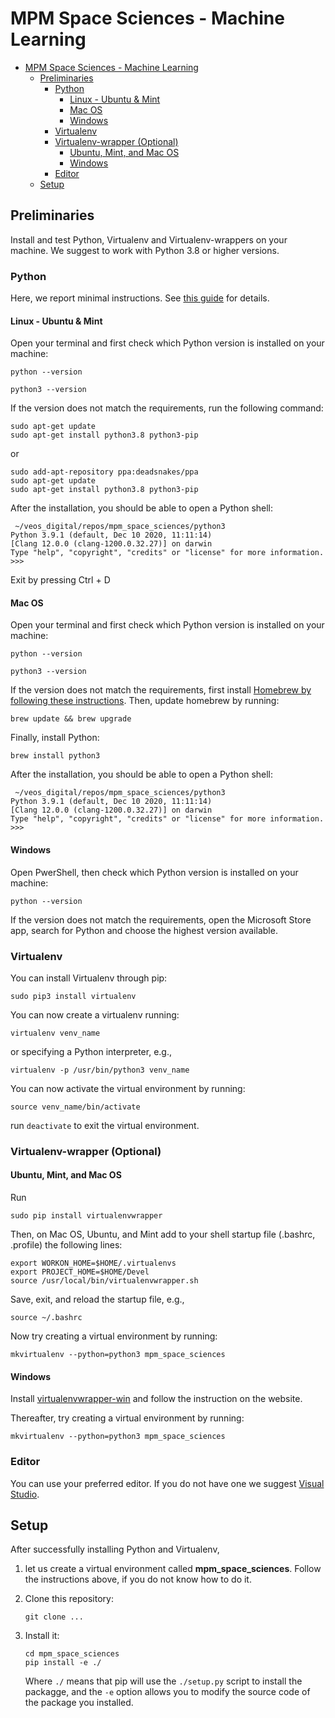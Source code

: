 # MPM Space Sciences - Machine Learning

- [MPM Space Sciences - Machine Learning](#mpm-space-sciences---machine-learning)
  - [Preliminaries](#preliminaries)
    - [Python](#python)
      - [Linux - Ubuntu & Mint](#linux---ubuntu--mint)
      - [Mac OS](#mac-os)
      - [Windows](#windows)
    - [Virtualenv](#virtualenv)
    - [Virtualenv-wrapper (Optional)](#virtualenv-wrapper-optional)
      - [Ubuntu, Mint, and Mac OS](#ubuntu-mint-and-mac-os)
      - [Windows](#windows-1)
    - [Editor](#editor)
  - [Setup](#setup)

## Preliminaries

Install and test Python, Virtualenv and Virtualenv-wrappers on your machine. We suggest to work with Python 3.8 or higher versions.

### Python

Here, we report minimal instructions. See [this guide](https://realpython.com/installing-python/) for details.

#### Linux - Ubuntu & Mint

Open your terminal and first check which Python version is installed on your machine:

```shell
python --version

python3 --version
```

If the version does not match the requirements, run the following command:

```shell
sudo apt-get update
sudo apt-get install python3.8 python3-pip
```
or 
```shell
sudo add-apt-repository ppa:deadsnakes/ppa
sudo apt-get update
sudo apt-get install python3.8 python3-pip
```

After the installation, you should be able to open a Python shell:

```
 ~/veos_digital/repos/mpm_space_sciences/python3                                                                                                   
Python 3.9.1 (default, Dec 10 2020, 11:11:14) 
[Clang 12.0.0 (clang-1200.0.32.27)] on darwin
Type "help", "copyright", "credits" or "license" for more information.
>>> 
```

Exit by pressing Ctrl + D

#### Mac OS

Open your terminal and first check which Python version is installed on your machine:

```shell
python --version

python3 --version
```

If the version does not match the requirements, first install [Homebrew by following these instructions](https://brew.sh/). Then, update homebrew by running:

```shell
brew update && brew upgrade
```

Finally, install Python:

```shell
brew install python3
```

After the installation, you should be able to open a Python shell:

```
 ~/veos_digital/repos/mpm_space_sciences/python3                                                                                                   
Python 3.9.1 (default, Dec 10 2020, 11:11:14) 
[Clang 12.0.0 (clang-1200.0.32.27)] on darwin
Type "help", "copyright", "credits" or "license" for more information.
>>> 
```

#### Windows

Open PwerShell, then check which Python version is installed on your machine:

```shell
python --version
```

If the version does not match the requirements, open the Microsoft Store app, search for Python and choose the highest version available.

### Virtualenv

You can install Virtualenv through pip:

```shell
sudo pip3 install virtualenv 
```

You can now create a virtualenv running:

```shell
virtualenv venv_name 
```
or specifying a Python interpreter, e.g.,
```
virtualenv -p /usr/bin/python3 venv_name
```
You can now activate the virtual environment by running:

```shell
source venv_name/bin/activate
```
run `deactivate` to exit the virtual environment.


### Virtualenv-wrapper (Optional)

#### Ubuntu, Mint, and Mac OS

Run

```shell
sudo pip install virtualenvwrapper
```

Then, on Mac OS, Ubuntu, and Mint add to your shell startup file (.bashrc, .profile) the following lines:

```shell
export WORKON_HOME=$HOME/.virtualenvs
export PROJECT_HOME=$HOME/Devel
source /usr/local/bin/virtualenvwrapper.sh
```
Save, exit, and reload the startup file, e.g.,
```shell
source ~/.bashrc
```

Now try creating a virtual environment by running:

```shell
mkvirtualenv --python=python3 mpm_space_sciences                                   
```


#### Windows

Install [virtualenvwrapper-win](https://pypi.org/project/virtualenvwrapper-win/) and follow the instruction on the website.

Thereafter, try creating a virtual environment by running:

```shell
mkvirtualenv --python=python3 mpm_space_sciences                                   
```

### Editor

You can use your preferred editor. If you do not have one we suggest [Visual Studio](https://code.visualstudio.com/).

## Setup

After successfully installing Python and Virtualenv, 

1. let us create a virtual environment called **mpm_space_sciences**. Follow the instructions above, if you do not know how to do it.

2. Clone this repository:
    ```shell
    git clone ...
    ```
    
3. Install it:
    ```shell
    cd mpm_space_sciences
    pip install -e ./
    ```
    Where `./` means that pip will use the `./setup.py` script to install the packagge, and the `-e` option allows you to modify the source code of the package you installed.